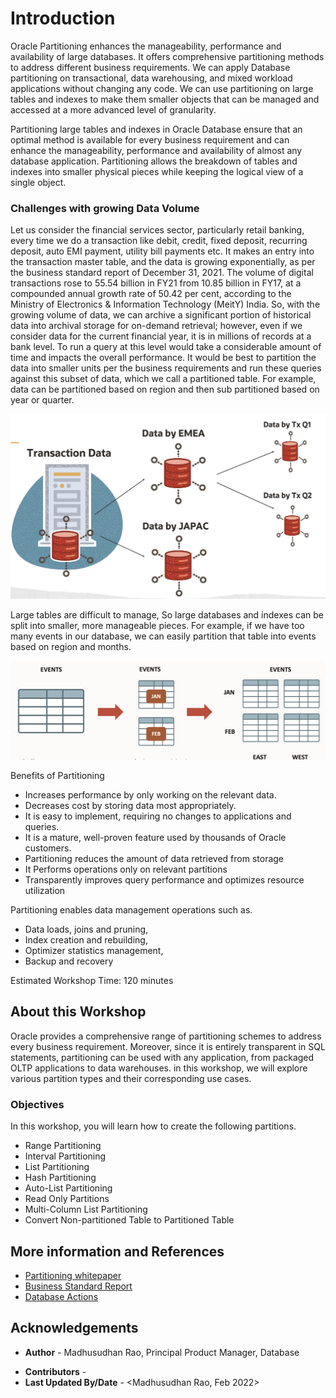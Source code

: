 # Introduction
 
Oracle Partitioning enhances the manageability, performance and availability of large databases. It offers comprehensive partitioning methods to address different business requirements. We can apply Database partitioning on transactional, data warehousing, and mixed workload applications without changing any code. We can use partitioning on large tables and indexes to make them smaller objects that can be managed and accessed at a more advanced level of granularity.   

Partitioning large tables and indexes in Oracle Database ensure that an optimal method is available for every business requirement and can enhance the manageability, performance and availability of almost any database application. Partitioning allows the breakdown of tables and indexes into smaller physical pieces while keeping the logical view of a single object.

### Challenges with growing Data Volume

Let us consider the financial services sector, particularly retail banking, every time we do a transaction like debit, credit, fixed deposit, recurring deposit, auto EMI payment, utility bill payments etc. It makes an entry into the transaction master table, and the data is growing exponentially, as per the business standard report of December 31, 2021. The volume of digital transactions rose to 55.54 billion in FY21 from 10.85 billion in FY17, at a compounded annual growth rate of 50.42 per cent, according to the Ministry of Electronics & Information Technology (MeitY) India. So, with the growing volume of data, we can archive a significant portion of historical data into archival storage for on-demand retrieval; however, even if we consider data for the current financial year, it is in millions of records at a bank level. To run a query at this level would take a considerable amount of time and impacts the overall performance. It would be best to partition the data into smaller units per the business requirements and run these queries against this subset of data, which we call a partitioned table. For example, data can be partitioned based on region and then sub partitioned based on year or quarter.

![Image alt text](images/intro_01.png "Data Volume")
 
Large tables are difficult to manage, So large databases and indexes can be split into smaller, more manageable pieces. For example, if we have too many events in our database, we can easily partition that table into events based on region and months.  
 

![Image alt text](images/intro_02.png "Data Volume")

Benefits of Partitioning
*  Increases performance by only working on the relevant data. 
*  Decreases cost by storing data most appropriately.
*  It is easy to implement, requiring no changes to applications and queries.
*  It is a mature, well-proven feature used by thousands of Oracle customers.
*  Partitioning reduces the amount of data retrieved from storage
*  It Performs operations only on relevant partitions
*  Transparently improves query performance and optimizes resource utilization

Partitioning enables data management operations such as.
*  Data loads, joins and pruning,
*  Index creation and rebuilding,
*  Optimizer statistics management,
*  Backup and recovery
 
Estimated Workshop Time:  120 minutes

## About this Workshop
Oracle provides a comprehensive range of partitioning schemes to address every business requirement. Moreover, since it is entirely transparent in SQL statements, partitioning can be used with any application, from packaged OLTP applications to data warehouses. in this workshop, we will explore various partition types and their corresponding use cases.
 
### Objectives
 
In this workshop, you will learn how to create the following partitions. 

* Range Partitioning
* Interval Partitioning
* List Partitioning
* Hash Partitioning
* Auto-List Partitioning
* Read Only Partitions
* Multi-Column List Partitioning
* Convert Non-partitioned Table to Partitioned Table
  
## More information and References 

* [Partitioning whitepaper ](https://www.oracle.com/technetwork/database/options/partitioning/partitioning-wp-12c-1896137.pdf)  
* [Business Standard Report ](https://www.business-standard.com/article/economy-policy/digital-transaction-volume-grew-at-50-in-four-years-shows-data-121123101357_1.html)  
* [Database Actions ](https://s1mybyae3gstojp-adw46557.adb.uk-london-1.oraclecloudapps.com/omlusers/) 

## Acknowledgements

- **Author** - Madhusudhan Rao, Principal Product Manager, Database
* **Contributors** -   
* **Last Updated By/Date** - <Madhusudhan Rao, Feb 2022>
